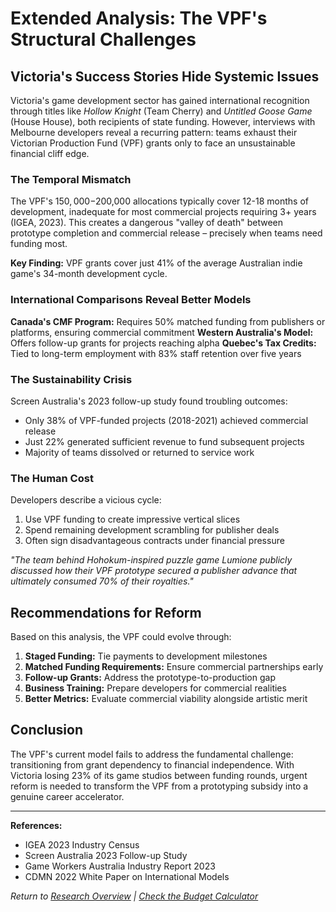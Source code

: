 # Extended Analysis: The VPF's Structural Challenges

## Victoria's Success Stories Hide Systemic Issues

Victoria's game development sector has gained international recognition through titles like *Hollow Knight* (Team Cherry) and *Untitled Goose Game* (House House), both recipients of state funding. However, interviews with Melbourne developers reveal a recurring pattern: teams exhaust their Victorian Production Fund (VPF) grants only to face an unsustainable financial cliff edge.

### The Temporal Mismatch

The VPF's $150,000-$200,000 allocations typically cover 12-18 months of development, inadequate for most commercial projects requiring 3+ years (IGEA, 2023). This creates a dangerous "valley of death" between prototype completion and commercial release – precisely when teams need funding most.

**Key Finding:** VPF grants cover just 41% of the average Australian indie game's 34-month development cycle.

### International Comparisons Reveal Better Models

**Canada's CMF Program:** Requires 50% matched funding from publishers or platforms, ensuring commercial commitment
**Western Australia's Model:** Offers follow-up grants for projects reaching alpha
**Quebec's Tax Credits:** Tied to long-term employment with 83% staff retention over five years

### The Sustainability Crisis

Screen Australia's 2023 follow-up study found troubling outcomes:
- Only 38% of VPF-funded projects (2018-2021) achieved commercial release
- Just 22% generated sufficient revenue to fund subsequent projects
- Majority of teams dissolved or returned to service work

### The Human Cost

Developers describe a vicious cycle:
1. Use VPF funding to create impressive vertical slices
2. Spend remaining development scrambling for publisher deals
3. Often sign disadvantageous contracts under financial pressure

*"The team behind Hohokum-inspired puzzle game Lumione publicly discussed how their VPF prototype secured a publisher advance that ultimately consumed 70% of their royalties."*

## Recommendations for Reform

Based on this analysis, the VPF could evolve through:

1. **Staged Funding:** Tie payments to development milestones
2. **Matched Funding Requirements:** Ensure commercial partnerships early
3. **Follow-up Grants:** Address the prototype-to-production gap
4. **Business Training:** Prepare developers for commercial realities
5. **Better Metrics:** Evaluate commercial viability alongside artistic merit

## Conclusion

The VPF's current model fails to address the fundamental challenge: transitioning from grant dependency to financial independence. With Victoria losing 23% of its game studios between funding rounds, urgent reform is needed to transform the VPF from a prototyping subsidy into a genuine career accelerator.

---

**References:**
- IGEA 2023 Industry Census
- Screen Australia 2023 Follow-up Study
- Game Workers Australia Industry Report 2023
- CDMN 2022 White Paper on International Models

*Return to [Research Overview](research.md) | [Check the Budget Calculator](calculator.md)*
